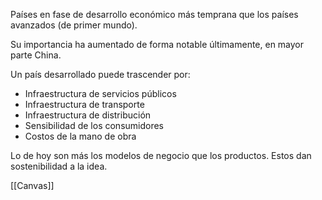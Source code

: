 Países en fase de desarrollo económico más temprana que los países avanzados (de primer mundo).

Su importancia ha aumentado de forma notable últimamente, en mayor parte China. 

Un país desarrollado puede trascender por:
- Infraestructura de servicios públicos
- Infraestructura de transporte
- Infraestructura de distribución
- Sensibilidad de los consumidores
- Costos de la mano de obra

Lo de hoy son más los modelos de negocio que los productos. Estos dan sostenibilidad a la idea.

[[Canvas]]